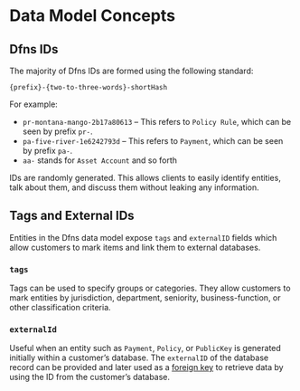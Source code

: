 # Data Model Concepts

## Dfns IDs

The majority of Dfns IDs are formed using the following standard:

`{prefix}-{two-to-three-words}-shortHash`

For example:

* `pr-montana-mango-2b17a80613` – This refers to `Policy Rule`, which can be seen by prefix `pr-`.
* `pa-five-river-1e6242793d` – This refers to `Payment`, which can be seen by prefix `pa-`.
* `aa-` stands for `Asset Account` and so forth

IDs are randomly generated. This allows clients to easily identify entities, talk about them, and discuss them without leaking any information.

## Tags and External IDs

Entities in the Dfns data model expose `tags` and `externalID` fields which allow customers to mark items and link them to external databases.

### `tags`

Tags can be used to specify groups or categories. They allow customers to mark entities by jurisdiction, department, seniority, business-function, or other classification criteria.

### `externalId`

Useful when an entity such as `Payment`, `Policy`, or `PublicKey` is generated initially within a customer’s database. The `externalID` of the database record can be provided and later used as a [foreign key](https://en.wikipedia.org/wiki/Foreign\_key) to retrieve data by using the ID from the customer’s database.
